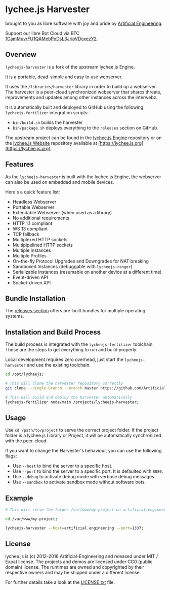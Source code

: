 
# lychee.js Harvester

brought to you as libre software with joy and pride by [Artificial Engineering](http://artificial.engineering).

Support our libre Bot Cloud via BTC [1CamMuvrFU1QAMebPoDsL3JrioVDoxezY2](bitcoin:1CamMuvrFU1QAMebPoDsL3JrioVDoxezY2?amount=0.5&label=lychee.js%20Support).


## Overview

`lycheejs-harvester` is a fork of the upstream lychee.js Engine.

It is a portable, dead-simple and easy to use webserver.

It uses the `/libraries/harvester` library in order to build up
a webserver. The harvester is a peer-cloud synchronized
webserver that shares threats, improvements and updates among
other instances across the interwebz.

It is automatically built and deployed to GitHub using the following
`lycheejs-fertilizer` integration scripts:

- `bin/build.sh` builds the harvester
- `bin/package.sh` deploys everything to the `releases` section on GitHub.

The upstream project can be found in the [lychee.js Engine](https://github.com/Artificial-Engineering/lycheejs.git)
repository or on the [lychee.js Website](https://github.com/Artificial-Engineering/lycheejs-website.git)
repository available at [https://lychee.js.org](https://lychee.js.org).



## Features

As the `lycheejs-harvester` is built with the lychee.js Engine,
the webserver can also be used on embedded and mobile devices.

Here's a quick feature list:

- Headless Webserver
- Portable Webserver
- Extendable Webserver (when used as a library)
- No additional requirements
- HTTP 1.1 compliant
- WS 13 compliant
- TCP fallback
- Multiplexed HTTP sockets
- Multipipelined HTTP sockets
- Multiple Instances
- Multiple Profiles
- On-the-fly Protocol Upgrades and Downgrades for NAT breaking
- Sandboxed Instances (debuggable with `lycheejs-ranger`)
- Serializable Instances (resumable on another device at a different time)
- Event-driven API
- Socket-driven API



## Bundle Installation

The [releases section](https://github.com/Artificial-University/lycheejs-harvester/releases)
offers pre-built bundles for multiple operating systems.



## Installation and Build Process

The build process is integrated with the `lycheejs-fertilizer` toolchain.
These are the steps to get everything to run and build properly:

Local development requires zero overhead, just start the `lycheejs-harvester`
and use the existing toolchain.

```bash
cd /opt/lycheejs;

# This will clone the harvester repository correctly
git clone --single-branch --branch master https://github.com/Artificial-University/lycheejs-harvester ./projects/lycheejs-harvester;

# This will build and deploy the harvester automatically
lycheejs-fertilizer node/main /projects/lycheejs-harvester;
```



## Usage

Use `cd /path/to/project` to serve the correct project folder.
If the project folder is a lychee.js Library or Project, it will
be automatically synchronized with the peer-cloud.

If you want to change the Harvester's behaviour, you can use the
following flags:

- Use `--host` to bind the server to a specific host.
- Use `--port` to bind the server to a specific port. It is defaulted with `8080`.
- Use `--debug` to activate debug mode with verbose debug messages.
- Use `--sandbox` to activate sandbox mode without software bots.



## Example

```bash
# This will serve the folder /var/www/my-project on artificial.engineering:1337

cd /var/www/my-project;

lycheejs-harvester --host=artificial.engineering --port=1337;
```



## License

lychee.js is (c) 2012-2016 Artificial-Engineering and released under MIT / Expat license.
The projects and demos are licensed under CC0 (public domain) license.
The runtimes are owned and copyrighted by their respective owners and may be shipped under a different license.

For further details take a look at the [LICENSE.txt](LICENSE.txt) file.

